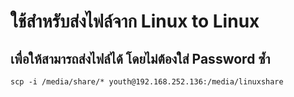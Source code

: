 # ใช้สำหรับส่งไฟล์จาก Linux to Linux 
## เพื่อให้สามารถส่งไฟล์ได้ โดยไม่ต้องใส่ Password ซ้ำ
~~~
scp -i /media/share/* youth@192.168.252.136:/media/linuxshare
~~~
